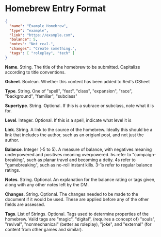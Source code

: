 # Homebrew Entry Format

```json
{
  "name": "Example Homebrew",
  "type": "example",
  "link": "https://example.com",
  "balance": 5,
  "notes": "Not real.",
  "changes": "Create something.",
  "tags": [ "roleplay", "tech" ]
}
```

**Name**. String. The title of the homebrew to be submitted. Capitalize according to title conventions.

**Gsheet**. Boolean. Whether this content has been added to Red's GSheet

**Type**. String. One of "spell", "feat", "class", "expansion", "race", "background", "familiar", "subclass"

**Supertype**. String. Optional. If this is a subrace or subclass, note what it is for.

**Level**. Integer. Optional. If this is a spell, indicate what level it is

**Link**. String. A link to the source of the homebrew. Ideally this should be a link that includes the author, such as an origianl post, and not just the author.

**Balance**. Integer (-5 to 5). A measure of balance, with negatives meaning underpowered and positives meaning overpowered. 5s refer to "campaign-breaking", such as planar travel and becoming a deity. 4s refer to "gamebreaking", such as no-roll instant kills. 3-1s refer to regular balance ratings.

**Notes**. String. Optional. An explanation for the balance rating or tags given, along with any other notes left by the DM.

**Changes**. String. Optional. The changes needed to be made to the document if it would be used. These are applied before any of the other fields are assessed.

**Tags**. List of Strings. Optional. Tags used to determine properties of the homebrew. Valid tags are "magic", "digital", (requires a concept of) "souls", "revival", "nonmechanical" (better as roleplay), "joke", and "external" (for content from other games and similar).
